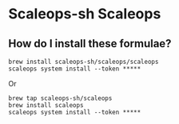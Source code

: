 # Scaleops-sh Scaleops

## How do I install these formulae?

```shell
brew install scaleops-sh/scaleops/scaleops
scaleops system install --token *****
```

Or
```shell
brew tap scaleops-sh/scaleops
brew install scaleops
scaleops system install --token *****
```
